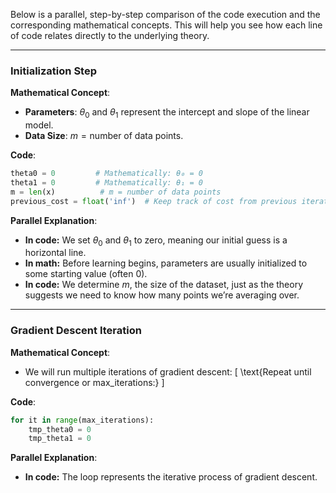 Below is a parallel, step-by-step comparison of the code execution and the corresponding mathematical concepts. This will help you see how each line of code relates directly to the underlying theory.

---

### Initialization Step

**Mathematical Concept**:  
- **Parameters**: $\theta_0$ and $\theta_1$ represent the intercept and slope of the linear model.
- **Data Size**: $m = \text{number of data points}$.

**Code**:
```python
theta0 = 0         # Mathematically: θ₀ = 0
theta1 = 0         # Mathematically: θ₁ = 0
m = len(x)          # m = number of data points
previous_cost = float('inf')  # Keep track of cost from previous iteration
```

**Parallel Explanation**:
- **In code:** We set $\theta_0$ and $\theta_1$ to zero, meaning our initial guess is a horizontal line.  
- **In math:** Before learning begins, parameters are usually initialized to some starting value (often 0).  
- **In code:** We determine $m$, the size of the dataset, just as the theory suggests we need to know how many points we’re averaging over.

---

### Gradient Descent Iteration

**Mathematical Concept**:
- We will run multiple iterations of gradient descent:
  \[
  \text{Repeat until convergence or max\_iterations:}
  \]

**Code**:
```python
for it in range(max_iterations):
    tmp_theta0 = 0
    tmp_theta1 = 0
```

**Parallel Explanation**:
- **In code:** The loop represents the iterative process of gradient descent.  